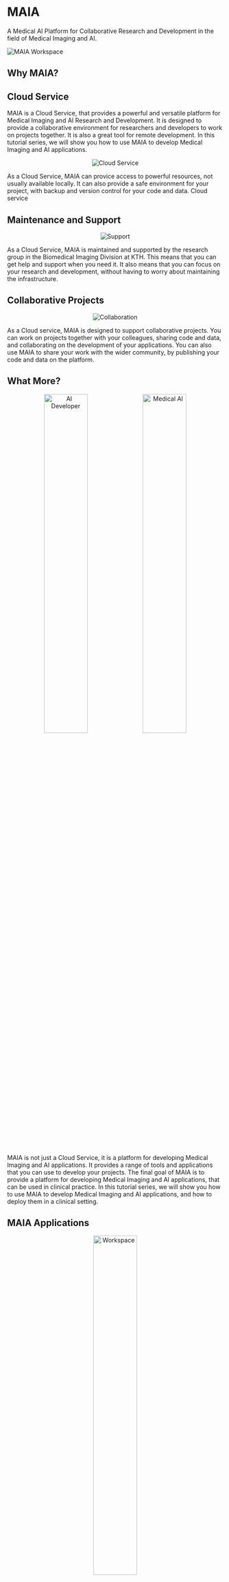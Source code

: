 # MAIA

A Medical AI Platform for Collaborative Research and Development in the field of Medical Imaging and AI.

![MAIA Workspace](Workspace.png)


## Why MAIA?

## Cloud Service
MAIA is a Cloud Service, that provides a powerful and versatile platform for Medical Imaging and AI Research and Development. It is designed to provide a collaborative environment for researchers and developers to work on projects together. It is also a great tool for remote development. In this tutorial series, we will show you how to use MAIA to develop Medical Imaging and AI applications.

<p align="center">
    <img src="Cloud_Server.jpg" alt="Cloud Service">
</p>

As a Cloud Service, MAIA can provice access to powerful resources, not usually available locally. It can also provide a safe environment for your project, with backup and version control for your code and data.
Cloud service 

## Maintenance and Support

<p align="center">
    <img src="IT_Support.jpg" alt="Support">
</p>
As a Cloud Service, MAIA is maintained and supported by the research group in the Biomedical Imaging Division at KTH. This means that you can get help and support when you need it. It also means that you can focus on your research and development, without having to worry about maintaining the infrastructure.


## Collaborative Projects
<p align="center">
    <img src="Collaborate.jpg" alt="Collaboration">
</p>
As a Cloud service, MAIA is designed to support collaborative projects. You can work on projects together with your colleagues, sharing code and data, and collaborating on the development of your applications. You can also use MAIA to share your work with the wider community, by publishing your code and data on the platform.



## What More?
<p align="center">
    <img src="AI_Developer.avif" alt="AI Developer" width="45%"> <img src="Medical_AI.jpg" alt="Medical AI" width="45%">
</p>
MAIA is not just a Cloud Service, it is a platform for developing Medical Imaging and AI applications. It provides a range of tools and applications that you can use to develop your projects. The final goal of MAIA is to provide a platform for developing Medical Imaging and AI applications, that can be used in clinical practice. In this tutorial series, we will show you how to use MAIA to develop Medical Imaging and AI applications, and how to deploy them in a clinical setting.


## MAIA Applications

<p align="center">
    <img src="Workspace.png" alt="Workspace" width="45%">
</p>

The MAIA platform provides a range of applications and tools that you can use to develop your projects, grouped into a *MAIA Workspace*.

The MAIA Workspace includes:
- **Jupyter Notebook**: A web-based interactive development environment for Python, R, and other programming languages.
- **Remote Desktop**: A remote desktop to access your workspace.
- **SSH**: Secure Shell access to your workspace.
- **Visual Studio Code**: A powerful code editor with support for debugging, syntax highlighting, and more.
- **RStudio**: An integrated development environment for R.
- **3D Slicer**: A medical image analysis software for visualization and analysis of medical images.
- **FreeSurfer**: A software suite for the analysis and visualization of structural and functional neuroimaging data.
- **QuPath**: A software for digital pathology image analysis.
- **ITK-SNAP**: A software for segmentation of anatomical structures in medical images.
- **MatLab**: A high-level programming language and interactive environment for numerical computation, visualization, and programming.
- **Anaconda**: A distribution of Python and R programming languages for scientific computing.

Additionally, the MAIA platform provides access to a range of cloud services and tools, including:

- **MinIO**: An object storage server for storing large amounts of data.
- **MLFlow**: An open-source platform for managing the end-to-end machine learning lifecycle.
- **Orthanc**: An open-source DICOM server for medical imaging.
- **OHIF**: An open-source platform for viewing and annotating medical images.
- **XNAT**: An open-source platform for managing and sharing medical imaging data.
- **Label Studio**: An open-source platform for data labeling and annotation.
- **KubeFlow**: An open-source platform for deploying machine learning workflows on Kubernetes.

## How to use MAIA?
For the tutorial series we will use a dedicated cluster, available for the participants of the tutorial. You can access the Home Page of the MAIA platform at this link: [MAIA Home Page](https://maia-cloud.com/)

![MAIA Home Page](MAIA_Home.png)
### Step 1: Create a Project (Optional)
To be able to use the MAIA applications, you (or someone else in your team) need to create a project. You can create a project by clicking on the "Register a New Project" button in the MAIA Workspace. specify the name of the project, the amount of resources (CPU Cores, Memory and optional GPU cards) you need, and the duration of the project. You, as the user who created the project, will be the project owner and will have full control over the project.
After requesting a project, wait for the project to be approved by the MAIA administrators.

### Step 2: Sign Up
If your project is already registered and approved, all the other members of your team will be able to sign up for the project. To sign up for a project, click on the "Sign Up for an Existing Project" button in the MAIA Workspace. You will be asked to provide your username and email address, and to specify which existing project you want to join. After signing up, wait for the project owner to approve your request.

### Step 3: Navigate to Workspace
Once you have successfully signed up for a project, you can navigate to the MAIA Namespace by clicking on the "Sign In" button. After signing in with your credentials, you will be redirected to the MAIA *Cluster Overview* page, where you you will an overview of the cluster nodes, including their status (active/under maintenance/offline).

To navigate to your MAIA Namespace, click on the item on the sidebar menu. On the sidebar you have a list of all the project your account is associated with. Click on the project you want to work on, and you will be redirected to the corresponding MAIA Namespace.

#### MAIA Namespace

In the MAIA Namespace, you will find a list of all the applications and tools available to you. You can use these applications to develop your projects, and to collaborate with your team members.

Additionally, you will find a list of available Remote Desktop links and corresponding SSH access links to access your workspace.
If you requested **Orthanc** to be deployed in your project, you will find a link to the Orthanc DICOM server, where you can upload and manage your medical imaging data.
If you have deployed a **MONAI Label** model for inference, you will find a link to the MONAI Label application.





## Need Help?
[Contact Us on Discord!](https://discord.gg/CTaB6H38)
